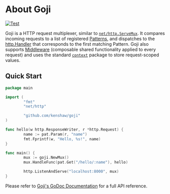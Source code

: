 # About Goji

[![Test](https://github.com/manhtai/goji/actions/workflows/test.yml/badge.svg)](https://github.com/manhtai/goji/actions/workflows/test.yml)

Goji is a HTTP request multiplexer, similar to [`net/http.ServeMux`][servemux].
It compares incoming requests to a list of registered [Patterns][pattern], and
dispatches to the [http.Handler][handler] that corresponds to the first
matching Pattern. Goji also supports [Middleware][middleware] (composable
shared functionality applied to every request) and uses the standard
[`context`][context] package to store request-scoped values.

[servemux]: https://golang.org/pkg/net/http/#ServeMux
[pattern]: https://godoc.org/goji.io#Pattern
[handler]: https://golang.org/pkg/net/http/#Handler
[middleware]: https://godoc.org/goji.io#Mux.Use
[context]: https://golang.org/pkg/context

## Quick Start

```go
package main

import (
        "fmt"
        "net/http"

        "github.com/kenshaw/goji"
)

func hello(w http.ResponseWriter, r *http.Request) {
        name := pat.Param(r, "name")
        fmt.Fprintf(w, "Hello, %s!", name)
}

func main() {
        mux := goji.NewMux()
        mux.HandleFunc(pat.Get("/hello/:name"), hello)

        http.ListenAndServe("localhost:8000", mux)
}
```

Please refer to [Goji's GoDoc Documentation][godoc] for a full API reference.

[godoc]: https://godoc.org/github.com/kenshaw/goji
